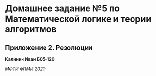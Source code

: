 # Домашнее задание №5 по Математической логике и теории алгоритмов

## Приложение 2. Резолюции

**Калинин Иван Б05-120**

*МФТИ ФПМИ 2021г*
